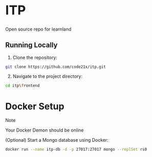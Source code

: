 <h1 style="font-size: 40px">ITP</h1>

Open source repo for learnland

## Running Locally

1. Clone the repository:

```bash
git clone https://github.com/code21x/itp.git
```

2. Navigate to the project directory:

```bash
cd itp\frontend
```

# Docker Setup

> [!NOTE]  
> Your Docker Demon should be online

(Optional) Start a Mongo database using Docker:

```bash
docker run --name itp-db -d -p 27017:27017 mongo --replSet rs0
```
